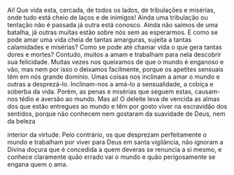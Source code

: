 
Ai! Que vida esta, cercada, de todos os lados, de tribulações e misérias, onde tudo está cheio de laços e de inimigos! Ainda uma tribulação ou tentação não é passada já outra está conosco. Ainda não saímos de uma batalha, já outras muitas estão sobre nós sem as esperarmos. E como se pode amar uma vida cheia de tantas amarguras, sujeita a tantas calamidades e misérias? Como se pode até chamar vida o que gera tantas dores e mortes? Contudo, muitos a amam e trabalham para nela descobrir sua felicidade. Muitas vezes nos queixamos de que o mundo é enganoso e vão, mas nem por isso o deixamos facilmente, porque os apetites sensuais têm em nós grande domínio. Umas coisas nos inclinam a amar o mundo e outras a desprezá-lo. Inclinam-nos a amá-lo a sensualidade, a cobiça e soberba da vida. Porém, as penas e misérias que seguem estas, causam-nos tédio e aversão ao mundo. Mas ai! O deleite leva de vencida as almas dos que estão entregues ao mundo e têm por gosto viver na escravidão dos sentidos, porque não conhecem nem gostaram da suavidade de Deus, nem da beleza

interior da virtude. Pelo contrário, os que desprezam perfeitamente o mundo e trabalham por viver para Deus em santa vigilância, não ignoram a Divina doçura que é concedida a quem deveras se renuncia a si mesmo, e conhece claramente quão errado vai o mundo e quão perigosamente se engana quem o ama.

